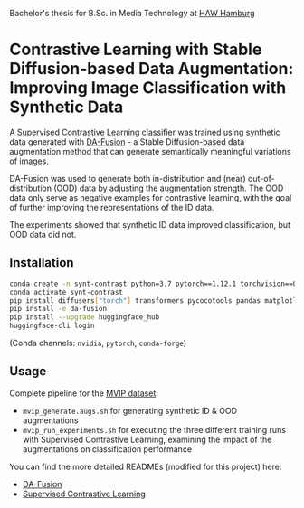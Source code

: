 Bachelor's thesis for B.Sc. in Media Technology at [HAW Hamburg](https://www.haw-hamburg.de/)
# Contrastive Learning with Stable Diffusion-based Data Augmentation: Improving Image Classification with Synthetic Data

A [Supervised Contrastive Learning](https://arxiv.org/abs/2004.11362) classifier was trained using synthetic data generated with [DA-Fusion](https://arxiv.org/abs/2302.07944) - a Stable Diffusion-based data augmentation method that can generate semantically meaningful variations of images.

DA-Fusion was used to generate both in-distribution and (near) out-of-distribution (OOD) data by adjusting the augmentation strength. The OOD data only serve as negative examples for contrastive learning, with the goal of further improving the representations of the ID data.

The experiments showed that synthetic ID data improved classification, but OOD data did not.

## Installation

```bash
conda create -n synt-contrast python=3.7 pytorch==1.12.1 torchvision==0.13.1 cudatoolkit=11.6
conda activate synt-contrast
pip install diffusers["torch"] transformers pycocotools pandas matplotlib seaborn scipy
pip install -e da-fusion
pip install --upgrade huggingface_hub
huggingface-cli login
```

(Conda channels: `nvidia`, `pytorch`, `conda-forge`)

## Usage

Complete pipeline for the [MVIP dataset](https://fordatis.fraunhofer.de/handle/fordatis/358):

- `mvip_generate.augs.sh` for generating synthetic ID & OOD augmentations
- `mvip_run_experiments.sh` for executing the three different training runs with Supervised Contrastive Learning, examining the impact of the augmentations on classification performance

You can find the more detailed READMEs (modified for this project) here:

- [DA-Fusion](da_fusion/README.md)
- [Supervised Contrastive Learning](sup_contrast/README.md)